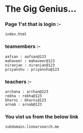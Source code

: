 # The Gig Genius...

### Page 1'st that is login :- 
``` index.html ``` 
### teamembers :-

``` aafsan : aafsan@123 ```<br>
``` mahaveer : mahaveer@123 ```<br>
``` niranjan : niranjan@123 ```<br>
``` priyanshu : priyanshu@123 ```

### teachers :-
``archana : archan@123``<br>
``rekha : rekha@123``<br>
``bharni : bharni@123``<br>
``arnab : arnab@123``

### You vist us from the below link
`` subdomain.linearsearch.me
``

